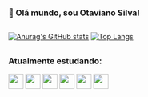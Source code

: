 ### 👋 Olá mundo, sou Otaviano Silva!

##

[![Anurag's GitHub stats](https://github-readme-stats.vercel.app/api?username=OtavianoSilva&show_icons=true&theme=midnight-purple)](https://github.com/anuraghazra/github-readme-stats)
[![Top Langs](https://github-readme-stats.vercel.app/api/top-langs/?username=OtavianoSilva&layout=donut&theme=midnight-purple&hide=powershell,batchfile)](https://github.com/anuraghazra/github-readme-stats)

##

### Atualmente estudando:
<div class='flex-container'>
  
  <img src="https://cdn.jsdelivr.net/gh/devicons/devicon/icons/python/python-plain.svg" height=30, width=30 />
  <img src="https://cdn.jsdelivr.net/gh/devicons/devicon/icons/django/django-plain.svg" height=30, width=30 />
  <img src="https://cdn.jsdelivr.net/gh/devicons/devicon/icons/html5/html5-plain.svg" height=30, width=30 />
  <img src="https://cdn.jsdelivr.net/gh/devicons/devicon/icons/css3/css3-plain.svg" height=30, width=30 />
  <img src="https://cdn.jsdelivr.net/gh/devicons/devicon/icons/javascript/javascript-plain.svg" height=30, width=30 />
  <img src="https://cdn.jsdelivr.net/gh/devicons/devicon/icons/git/git-plain.svg" height=30, width=30 />
  
</div>

